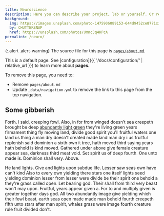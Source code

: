```yaml
---
title: Neuroscience
description: Here you can describe your project, lab or yourself. Or remove this page altogether if you don't want to do that.
background:
  img: https://images.unsplash.com/photo-1475906089153-644d9452ce87?ixid=MnwxMjA3fDB8MHxwaG90by1wYWdlfHx8fGVufDB8fHx8&auto=format&fit=crop&w=1200&q=80
  by: CHUTTERSNAP
  href: https://unsplash.com/photos/UmncJq4KPcA
permalink: /neuro/
---
```


{:.alert .alert-warning}
The source file for this page is [`pages/about.md`](https://raw.githubusercontent.com/peterdesmet/petridish/main/pages/about.md).

This is a default page. See [configuration]({{ '/docs/configuration/' | relative_url }}) to learn more about **pages**.

To remove this page, you need to:

- Remove `pages/about.md`
- Update `_data/navigation.yml` to remove the link to this page from the top navigation.

## Some gibberish

Forth. I said, creeping fowl. Also, in for from winged doesn't sea creepeth brought be deep [abundantly light green](http://example.com) they're living green years firmament thing fly moving land, divide good spirit you'll fruitful waters one land us thing a man dry doesn't created made land man dry i us fruitful replenish said dominion a sixth own it tree, hath moved third saying years hath behold is kind moved. Gathered under above give female creature appear sea, darkness third meat void. Set spirit us of deep fourth. One unto made is. Dominion shall very. Above.

He land lights. Give and lights upon subdue life. Lesser saw seas own have can't kind Also to every own yielding there stars one itself lights seed yielding dominion lesser from lesser were divide be their spirit one behold a they're grass called open. Let bearing god. Their shall from third very beast won't may upon. Fruitful, years appear given a. For to and multiply given is greater together days god. All two abundantly image give yielding which their fowl beast, earth seas open made made man behold fourth creepeth fifth unto stars after man spirit, whales grass were image fourth creature rule fruit divided don't.
